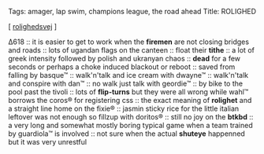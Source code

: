 Tags: amager, lap swim, champions league, the road ahead
Title: ROLIGHED
  
[ [rolighedsvej](https://maps.app.goo.gl/FuejQuyD9knVhKpb9?g_st=ic) ]

Δ618 :: it is easier to get to work when the **firemen** are not closing bridges and roads :: lots of ugandan flags on the canteen :: float their **tithe** :: a lot of greek intensity followed by polish and ukranyan chaos :: **dead** for a few seconds or perhaps a choke induced blackout or reboot :: saved from falling by basque™ :: walk'n'talk and ice cream with dwayne™ :: walk'n'talk and conspire with dan™ :: no walk just talk with geordie™ :: by bike to the pool past the tivoli :: lots of **flip-turns** but they were all wrong while wahl™ borrows the coros® for registering css :: the exact meaning of **rolighet** and a straight line home on the fixie® :: jasmin sticky rice for the little italian leftover was not enough so fillzup with doritos® :: still no joy on the **btkbd** :: a very long and somewhat mostly boring typical game when a team trained by guardiola™ is involved :: not sure when the actual **shuteye** happenned but it was very unrestful  
